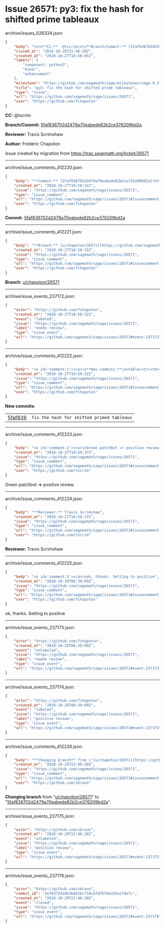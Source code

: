 # Issue 26571: py3: fix the hash for shifted prime tableaux

archive/issues_026334.json:
```json
{
    "body": "\n\n**CC:**  @tscrim\n\n**Branch/Commit:** [5faf836702d2479a70eabede82b2ce376209bd2a](https://github.com/sagemath/sagetrac-mirror/commit/5faf836702d2479a70eabede82b2ce376209bd2a)\n\n**Reviewer:** Travis Scrimshaw\n\n**Author:** Fr\u00e9d\u00e9ric Chapoton\n\nIssue created by migration from https://trac.sagemath.org/ticket/26571\n\n",
    "closed_at": "2018-10-29T22:46:20Z",
    "created_at": "2018-10-27T18:58:05Z",
    "labels": [
        "component: python3",
        "minor",
        "enhancement"
    ],
    "milestone": "https://github.com/sagemath/sage/milestones/sage-8.5",
    "title": "py3: fix the hash for shifted prime tableaux",
    "type": "issue",
    "url": "https://github.com/sagemath/sage/issues/26571",
    "user": "https://github.com/fchapoton"
}
```


**CC:**  @tscrim

**Branch/Commit:** [5faf836702d2479a70eabede82b2ce376209bd2a](https://github.com/sagemath/sagetrac-mirror/commit/5faf836702d2479a70eabede82b2ce376209bd2a)

**Reviewer:** Travis Scrimshaw

**Author:** Frédéric Chapoton

Issue created by migration from https://trac.sagemath.org/ticket/26571





---

archive/issue_comments_412220.json:
```json
{
    "body": "**Commit:** [5faf836702d2479a70eabede82b2ce376209bd2a](https://github.com/sagemath/sagetrac-mirror/commit/5faf836702d2479a70eabede82b2ce376209bd2a)",
    "created_at": "2018-10-27T18:58:32Z",
    "issue": "https://github.com/sagemath/sage/issues/26571",
    "type": "issue_comment",
    "url": "https://github.com/sagemath/sage/issues/26571#issuecomment-412220",
    "user": "https://github.com/fchapoton"
}
```

**Commit:** [5faf836702d2479a70eabede82b2ce376209bd2a](https://github.com/sagemath/sagetrac-mirror/commit/5faf836702d2479a70eabede82b2ce376209bd2a)



---

archive/issue_comments_412221.json:
```json
{
    "body": "**Branch:** [u/chapoton/26571](https://github.com/sagemath/sagetrac-mirror/tree/u/chapoton/26571)",
    "created_at": "2018-10-27T18:58:32Z",
    "issue": "https://github.com/sagemath/sage/issues/26571",
    "type": "issue_comment",
    "url": "https://github.com/sagemath/sage/issues/26571#issuecomment-412221",
    "user": "https://github.com/fchapoton"
}
```

**Branch:** [u/chapoton/26571](https://github.com/sagemath/sagetrac-mirror/tree/u/chapoton/26571)



---

archive/issue_events_237172.json:
```json
{
    "actor": "https://github.com/fchapoton",
    "created_at": "2018-10-27T18:58:32Z",
    "event": "labeled",
    "issue": "https://github.com/sagemath/sage/issues/26571",
    "label": "needs review",
    "type": "issue_event",
    "url": "https://github.com/sagemath/sage/issues/26571#event-237172"
}
```



---

archive/issue_comments_412222.json:
```json
{
    "body": "<a id='comment:1'></a>\n**New commits:**\n<table><tr><td><a href=\"https://github.com/sagemath/sagetrac-mirror/commit/5faf836702d2479a70eabede82b2ce376209bd2a\">5faf836</a></td><td><code>fix the hash for shifted primed tableaux</code></td></tr></table>\n",
    "created_at": "2018-10-27T18:58:32Z",
    "issue": "https://github.com/sagemath/sage/issues/26571",
    "type": "issue_comment",
    "url": "https://github.com/sagemath/sage/issues/26571#issuecomment-412222",
    "user": "https://github.com/fchapoton"
}
```

<a id='comment:1'></a>
**New commits:**
<table><tr><td><a href="https://github.com/sagemath/sagetrac-mirror/commit/5faf836702d2479a70eabede82b2ce376209bd2a">5faf836</a></td><td><code>fix the hash for shifted primed tableaux</code></td></tr></table>




---

archive/issue_comments_412223.json:
```json
{
    "body": "<a id='comment:2'></a>\nGreen patchbot => positive review.",
    "created_at": "2018-10-27T18:59:37Z",
    "issue": "https://github.com/sagemath/sage/issues/26571",
    "type": "issue_comment",
    "url": "https://github.com/sagemath/sage/issues/26571#issuecomment-412223",
    "user": "https://github.com/tscrim"
}
```

<a id='comment:2'></a>
Green patchbot => positive review.



---

archive/issue_comments_412224.json:
```json
{
    "body": "**Reviewer:** Travis Scrimshaw",
    "created_at": "2018-10-27T18:59:37Z",
    "issue": "https://github.com/sagemath/sage/issues/26571",
    "type": "issue_comment",
    "url": "https://github.com/sagemath/sage/issues/26571#issuecomment-412224",
    "user": "https://github.com/tscrim"
}
```

**Reviewer:** Travis Scrimshaw



---

archive/issue_comments_412225.json:
```json
{
    "body": "<a id='comment:3'></a>\nok, thanks. Setting to positive",
    "created_at": "2018-10-28T06:39:09Z",
    "issue": "https://github.com/sagemath/sage/issues/26571",
    "type": "issue_comment",
    "url": "https://github.com/sagemath/sage/issues/26571#issuecomment-412225",
    "user": "https://github.com/fchapoton"
}
```

<a id='comment:3'></a>
ok, thanks. Setting to positive



---

archive/issue_events_237173.json:
```json
{
    "actor": "https://github.com/fchapoton",
    "created_at": "2018-10-28T06:39:09Z",
    "event": "unlabeled",
    "issue": "https://github.com/sagemath/sage/issues/26571",
    "label": "needs review",
    "type": "issue_event",
    "url": "https://github.com/sagemath/sage/issues/26571#event-237173"
}
```



---

archive/issue_events_237174.json:
```json
{
    "actor": "https://github.com/fchapoton",
    "created_at": "2018-10-28T06:39:09Z",
    "event": "labeled",
    "issue": "https://github.com/sagemath/sage/issues/26571",
    "label": "positive review",
    "type": "issue_event",
    "url": "https://github.com/sagemath/sage/issues/26571#event-237174"
}
```



---

archive/issue_comments_412226.json:
```json
{
    "body": "**Changing branch** from \"[u/chapoton/26571](https://github.com/sagemath/sagetrac-mirror/tree/u/chapoton/26571)\" to \"[5faf836702d2479a70eabede82b2ce376209bd2a](https://github.com/sagemath/sagetrac-mirror/commit/5faf836702d2479a70eabede82b2ce376209bd2a)\".",
    "created_at": "2018-10-29T22:46:20Z",
    "issue": "https://github.com/sagemath/sage/issues/26571",
    "type": "issue_comment",
    "url": "https://github.com/sagemath/sage/issues/26571#issuecomment-412226",
    "user": "https://github.com/vbraun"
}
```

**Changing branch** from "[u/chapoton/26571](https://github.com/sagemath/sagetrac-mirror/tree/u/chapoton/26571)" to "[5faf836702d2479a70eabede82b2ce376209bd2a](https://github.com/sagemath/sagetrac-mirror/commit/5faf836702d2479a70eabede82b2ce376209bd2a)".



---

archive/issue_events_237175.json:
```json
{
    "actor": "https://github.com/vbraun",
    "created_at": "2018-10-29T22:46:20Z",
    "event": "unlabeled",
    "issue": "https://github.com/sagemath/sage/issues/26571",
    "label": "positive review",
    "type": "issue_event",
    "url": "https://github.com/sagemath/sage/issues/26571#event-237175"
}
```



---

archive/issue_events_237176.json:
```json
{
    "actor": "https://github.com/vbraun",
    "commit_id": "2ef637342d63b843bc718cbfd7b7de2d5a17de7c",
    "created_at": "2018-10-29T22:46:20Z",
    "event": "closed",
    "issue": "https://github.com/sagemath/sage/issues/26571",
    "type": "issue_event",
    "url": "https://github.com/sagemath/sage/issues/26571#event-237176"
}
```
